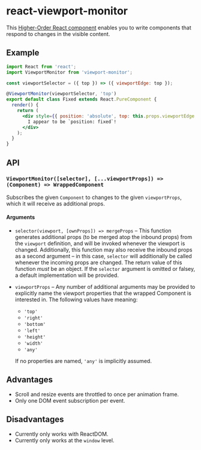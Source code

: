 # react-viewport-monitor

This [Higher-Order React component][HOC] enables you to write components that
respond to changes in the visible content.

## Example

``` jsx
import React from 'react';
import ViewportMonitor from 'viewport-monitor';

const viewportSelector = ({ top }) => ({ viewportEdge: top });

@ViewportMonitor(viewportSelector, 'top')
export default class Fixed extends React.PureComponent {
  render() {
    return (
      <div style={{ position: 'absolute', top: this.props.viewportEdge }}>
        I appear to be `position: fixed`!
      </div>
    );
  }
}
```

## API

### `ViewportMonitor([selector], [...viewportProps]) => (Component) => WrappedComponent`

Subscribes the given `Component` to changes to the given `viewportProps`, which
it will receive as additional props.

#### Arguments

* `selector(viewport, [ownProps]) => mergeProps` – This function generates
  additional props (to be merged atop the inbound props) from the `viewport`
  definition, and will be invoked whenever the viewport is changed.
  Additionally, this function may also receive the inbound props as a second
  argument – in this case, `selector` will additionally be called whenever the
  incoming props are changed.  The return value of this function *must* be an
  object.  If the `selector` argument is omitted or falsey, a default
  implementation will be provided.

* `viewportProps` – Any number of additional arguments may be provided to
  explicitly name the viewport properties that the wrapped Component is
  interested in.  The following values have meaning:

  * `'top'`
  * `'right'`
  * `'bottom'`
  * `'left'`
  * `'height'`
  * `'width'`
  * `'any'`

  If no properties are named, `'any'` is implicitly assumed.

## Advantages

* Scroll and resize events are throttled to once per animation frame.
* Only one DOM event subscription per event.

## Disadvantages

* Currently only works with ReactDOM.
* Currently only works at the `window` level.

[HOC]: https://facebook.github.io/react/docs/higher-order-components.html
